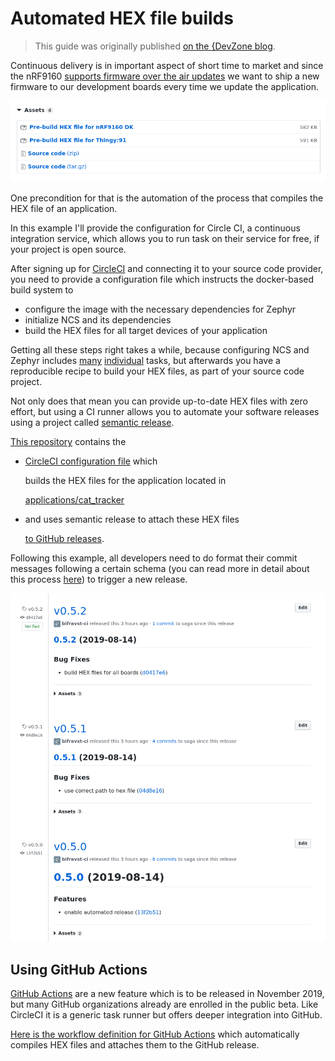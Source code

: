 # Automated HEX file builds

> This guide was originally published [on the {DevZone blog](https://devzone.nordicsemi.com/nordic/nordic-blog/b/blog/posts/automate-building-of-hex-files-for-your-nrf-connect-sdk-application-using-circleci).

Continuous delivery is in important aspect of short time to market and since the nRF9160 [supports firmware over the air updates](https://github.com/NordicPlayground/fw-nrfconnect-nrf/tree/master/samples/nrf9160/aws_fota) we want to ship a new firmware to our development boards every time we update the application.

![GitHub release with attached HEX files](../.gitbook/assets/github-release-with-hex-files.png)

One precondition for that is the automation of the process that compiles the HEX file of an application.

In this example I'll provide the configuration for Circle CI, a continuous integration service, which allows you to run task on their service for free, if your project is open source.

After signing up for [CircleCI](https://circleci.com/) and connecting it to your source code provider, you need to provide a configuration file which instructs the docker-based build system to

* configure the image with the necessary dependencies for Zephyr
* initialize NCS and its dependencies
* build the HEX files for all target devices of your application

Getting all these steps right takes a while, because configuring NCS and Zephyr includes [many](https://developer.nordicsemi.com/nRF_Connect_SDK/doc/1.0.0/nrf/gs_ins_linux.html) [individual](https://developer.nordicsemi.com/nRF_Connect_SDK/doc/1.0.0/zephyr/getting_started/installation_linux.html#linux-requirements) tasks, but afterwards you have a reproducible recipe to build your HEX files, as part of your source code project.

Not only does that mean you can provide up-to-date HEX files with zero effort, but using a CI runner allows you to automate your software releases using a project called [semantic release](https://github.com/semantic-release/semantic-release).

[This repository](https://github.com/bifravst/cat-tracker-fw/releases) contains the

* [CircleCI configuration file](https://github.com/bifravst/cat-tracker-fw/blob/60465f8264f83535ea2931a4adb3b939e179fca3/.circleci/config.yml) which

  builds the HEX files for the application located in

  [applications/cat\_tracker](https://github.com/bifravst/cat-tracker-fw/tree/60465f8264f83535ea2931a4adb3b939e179fca3/applications/cat_tracker)

* and uses semantic release to attach these HEX files

  [to GitHub releases](https://github.com/bifravst/cat-tracker-fw/releases/tag/v0.5.3).

Following this example, all developers need to do format their commit messages following a certain schema \(you can read more in detail about this process [here](../general-project-information/versioning.md#how-to-release-a-new-version-of-a-package)\) to trigger a new release.

![GitHub releases](../.gitbook/assets/github-releases.png)

## Using GitHub Actions

[GitHub Actions](https://github.com/features/actions) are a new feature which is to be released in November 2019, but many GitHub organizations already are enrolled in the public beta. Like CircleCI it is a generic task runner but offers deeper integration into GitHub.

[Here is the workflow definition for GitHub Actions](https://github.com/bifravst/cat-tracker-fw/blob/d821cd83c3ca8ac7f910163764d46668412b47c4/.github/workflows/build-and-release.yaml) which automatically compiles HEX files and attaches them to the GitHub release.

